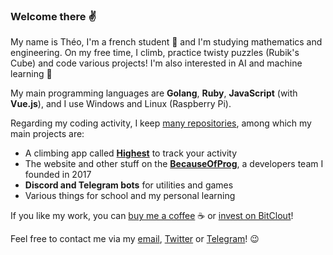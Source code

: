 ### Welcome there ✌

My name is Théo, I'm a french student 🥖 and I'm studying mathematics and engineering. On my free time, I climb, practice twisty puzzles (Rubik's Cube) and code various projects! I'm also interested in AI and machine learning 🧠

My main programming languages are **Golang**, **Ruby**, **JavaScript** (with **Vue.js**), and I use Windows and Linux (Raspberry Pi).

Regarding my coding activity, I keep [many repositories](https://github.com/theovidal?tab=repositories&type=source), among which my main projects are:

- A climbing app called **[Highest](https://highest.netlify.app)** to track your activity
- The website and other stuff on the **[BecauseOfProg](https://becauseofprog.fr)**, a developers team I founded in 2017
- **Discord and Telegram bots** for utilities and games
- Various things for school and my personal learning

If you like my work, you can [buy me a coffee](https://www.buymeacoffee.com/theovidal) ☕ or [invest on BitClout](https://bitclout.com/u/theovld)!

Feel free to contact me via my [email](mailto:theo@becauseofprog.fr), [Twitter](https://twitter.com/theovlld) or [Telegram](https://t.me/theovld)! 😉
